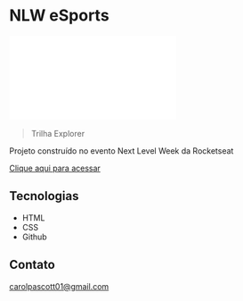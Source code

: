 # NLW eSports
![preview](./preview.pdf)

> Trilha Explorer

Projeto construído no evento Next Level Week da Rocketseat

[Clique aqui para acessar](https://carolpascott.github.io/NLW_Esports/)

## Tecnologias
- HTML
- CSS
- Github

## Contato
carolpascott01@gmail.com



